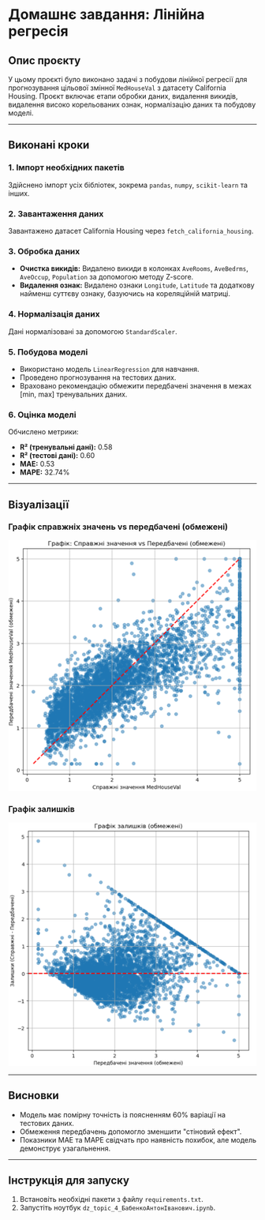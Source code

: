 
# Домашнє завдання: Лінійна регресія

## Опис проєкту
У цьому проєкті було виконано задачі з побудови лінійної регресії для прогнозування цільової змінної `MedHouseVal` з датасету California Housing. Проєкт включає етапи обробки даних, видалення викидів, видалення високо корельованих ознак, нормалізацію даних та побудову моделі.

---

## Виконані кроки

### 1. Імпорт необхідних пакетів
Здійснено імпорт усіх бібліотек, зокрема `pandas`, `numpy`, `scikit-learn` та інших.

### 2. Завантаження даних
Завантажено датасет California Housing через `fetch_california_housing`.

### 3. Обробка даних
- **Очистка викидів:** Видалено викиди в колонках `AveRooms`, `AveBedrms`, `AveOccup`, `Population` за допомогою методу Z-score.
- **Видалення ознак:** Видалено ознаки `Longitude`, `Latitude` та додаткову найменш суттєву ознаку, базуючись на кореляційній матриці.

### 4. Нормалізація даних
Дані нормалізовані за допомогою `StandardScaler`.

### 5. Побудова моделі
- Використано модель `LinearRegression` для навчання.
- Проведено прогнозування на тестових даних.
- Враховано рекомендацію обмежити передбачені значення в межах [min, max] тренувальних даних.

### 6. Оцінка моделі
Обчислено метрики:
- **R² (тренувальні дані):** 0.58
- **R² (тестові дані):** 0.60
- **MAE:** 0.53
- **MAPE:** 32.74%

---

## Візуалізації
### Графік справжніх значень vs передбачені (обмежені)
![Графік: Справжні значення vs Передбачені](graph.png)

### Графік залишків
![Графік залишків](residuals.png)

---

## Висновки
- Модель має помірну точність із поясненням 60% варіації на тестових даних.
- Обмеження передбачень допомогло зменшити "стіновий ефект".
- Показники MAE та MAPE свідчать про наявність похибок, але модель демонструє узагальнення.

---

## Інструкція для запуску
1. Встановіть необхідні пакети з файлу `requirements.txt`.
2. Запустіть ноутбук `dz_topic_4_БабенкоАнтонІванович.ipynb`.
